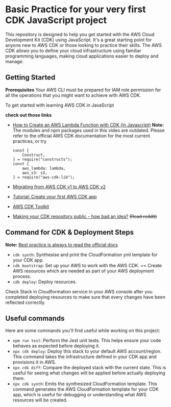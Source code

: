 # Basic Practice for your very first CDK JavaScript project

This repository is designed to help you get started with the AWS Cloud Development Kit (CDK) using JavaScript. It's a great starting point for anyone new to AWS CDK or those looking to practice their skills. The AWS CDK allows you to define your cloud infrastructure using familiar programming languages, making cloud applications easier to deploy and manage.

## Getting Started

**Prerequisites**
Your AWS CLI must be prepared for IAM role permission for all the operations that you might want to achieve with AWS CDK.

To get started with learning AWS CDK in JavaScript

**check out those links**
- [How to Create an AWS Lambda Function with CDK (in Javascript)](https://www.youtube.com/watch?v=1YrmUzOjIqE)
    **Note:** 
    The modules and npm packages used in this video are outdated. Please refer to the official AWS CDK documentation for the most current practices, or try
    ```
    const {
        Construct,
    } = require("constructs");
    const {    
        aws_lambda: lambda,
        aws_s3: s3,
    } = require("aws-cdk-lib");
    ```

- [Migrating from AWS CDK v1 to AWS CDK v2](https://docs.aws.amazon.com/cdk/v2/guide/migrating-v2.html)
- [Tutorial: Create your first AWS CDK app](https://docs.aws.amazon.com/cdk/v2/guide/hello_world.html)
- [AWS CDK Toolkit](https://www.npmjs.com/package/aws-cdk)
- [Making your CDK repository public - how bad an idea?](https://www.reddit.com/r/aws/comments/10zb5mt/making_your_cdk_repository_public_how_bad_an_idea/) ~~(Read reddit)~~

## Command for CDK & Deployment Steps

**Note:**
    [Best practice is always to read the official docs](https://docs.aws.amazon.com/cdk/v2/guide/cli.html)

- `cdk synth`: Synthesise and print the CloudFormation yml template for your CDK app.
- `cdk bootstrap`: Set up your AWS to work with the AWS CDK. =< Create AWS resources which are needed as part of your AWS deployment process.
- `cdk deploy`: Deploy resources.

Check Stack in Cloudformation service in your AWS console after you completed deploying resources to make sure that every changes have been reflected correctly.

## Useful commands

Here are some commands you'll find useful while working on this project:

- `npm run test`: Perform the Jest unit tests. This helps ensure your code behaves as expected before deploying it.
- `npx cdk deploy`: Deploy this stack to your default AWS account/region. This command takes the infrastructure defined in your CDK app and provisions it in AWS.
- `npx cdk diff`: Compare the deployed stack with the current state. This is useful for seeing what changes will be applied before actually deploying them.
- `npx cdk synth`: Emits the synthesized CloudFormation template. This command generates the AWS CloudFormation template for your CDK app, which is useful for debugging or understanding what AWS resources will be created.